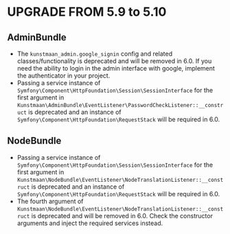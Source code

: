 UPGRADE FROM 5.9 to 5.10
========================

AdminBundle
------------

* The `kunstmaan_admin.google_signin` config and related classes/functionality is deprecated and will be removed in 6.0. If you need the ability 
  to login in the admin interface with google, implement the authenticator in your project.
* Passing a service instance of `Symfony\Component\HttpFoundation\Session\SessionInterface` for the first argument in `Kunstmaan\AdminBundle\EventListener\PasswordCheckListener::__construct` is deprecated and an instance of `Symfony\Component\HttpFoundation\RequestStack` will be required in 6.0.

NodeBundle
----------

* Passing a service instance of `Symfony\Component\HttpFoundation\Session\SessionInterface` for the first argument in `Kunstmaan\NodeBundle\EventListener\NodeTranslationListener::__construct` is deprecated and an instance of `Symfony\Component\HttpFoundation\RequestStack` will be required in 6.0.
* The fourth argument of `Kunstmaan\NodeBundle\EventListener\NodeTranslationListener::__construct` is deprecated and will be removed in 6.0. Check the constructor arguments and inject the required services instead.

